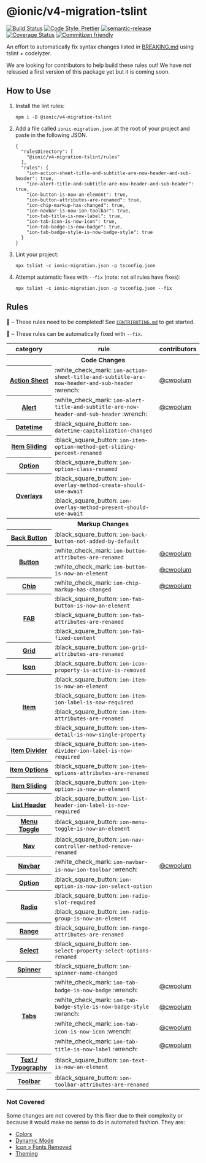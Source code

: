 # @ionic/v4-migration-tslint

[![Build Status][circle-badge]][circle-badge-url]
[![Code Style: Prettier](https://img.shields.io/badge/code_style-prettier-ff69b4.svg)](https://github.com/prettier/prettier)
[![semantic-release](https://img.shields.io/badge/%20%20%F0%9F%93%A6%F0%9F%9A%80-semantic--release-e10079.svg)](https://github.com/semantic-release/semantic-release)
[![Coverage Status](https://coveralls.io/repos/github/ionic-team/v4-migration-tslint/badge.svg?branch=master)](https://coveralls.io/github/ionic-team/v4-migration-tslint?branch=master)
[![Commitizen friendly](https://img.shields.io/badge/commitizen-friendly-brightgreen.svg)](http://commitizen.github.io/cz-cli/)

An effort to automatically fix syntax changes listed in [BREAKING.md](https://github.com/ionic-team/ionic/blob/master/angular/BREAKING.md) using tslint + codelyzer.

We are looking for contributors to help build these rules out! We have not released a first version of this package yet but it is coming soon.

## How to Use

1. Install the lint rules:

    ```
    npm i -D @ionic/v4-migration-tslint
    ```

1. Add a file called `ionic-migration.json` at the root of your project and paste in the following JSON.

    ```
    {
      "rulesDirectory": [
        "@ionic/v4-migration-tslint/rules"
      ],
      "rules": {
        "ion-action-sheet-title-and-subtitle-are-now-header-and-sub-header": true,
        "ion-alert-title-and-subtitle-are-now-header-and-sub-header": true,
        "ion-button-is-now-an-element": true,
        "ion-button-attributes-are-renamed": true,
        "ion-chip-markup-has-changed": true,
        "ion-navbar-is-now-ion-toolbar": true,
        "ion-tab-title-is-now-label": true,
        "ion-tab-icon-is-now-icon": true,
        "ion-tab-badge-is-now-badge": true,
        "ion-tab-badge-style-is-now-badge-style": true
      }
    }
    ```

1. Lint your project:

    ```
    npx tslint -c ionic-migration.json -p tsconfig.json
    ```

1. Attempt automatic fixes with `--fix` (note: not all rules have fixes):

    ```
    npx tslint -c ionic-migration.json -p tsconfig.json --fix
    ```

## Rules

:black_square_button: &ndash; These rules need to be completed! See [`CONTRIBUTING.md`](https://github.com/ionic-team/v4-migration-tslint/blob/develop/CONTRIBUTING.md) to get started.

:wrench: &ndash; These rules can be automatically fixed with `--fix`.

<table>
<tr>
    <th>category</th>
    <th>rule</th>
    <th>contributors</th>
</tr>
<tr>
    <th colspan="3">Code Changes</th>
</tr>
<tr>
    <th><a href="https://github.com/ionic-team/ionic/blob/master/angular/BREAKING.md#action-sheet">Action Sheet</a></th>
    <td>:white_check_mark: <code>ion-action-sheet-title-and-subtitle-are-now-header-and-sub-header</code> :wrench:</td>
    <td><a href="https://github.com/cwoolum">@cwoolum</a></td>
</tr>
<tr>
    <th><a href="https://github.com/ionic-team/ionic/blob/master/angular/BREAKING.md#alert">Alert</a></th>
    <td>:white_check_mark: <code>ion-alert-title-and-subtitle-are-now-header-and-sub-header</code> :wrench:</td>
    <td><a href="https://github.com/cwoolum">@cwoolum</a></td>
</tr>
<tr>
    <th><a href="https://github.com/ionic-team/ionic/blob/master/angular/BREAKING.md#datetime">Datetime</a></th>
    <td>:black_square_button: <code>ion-datetime-capitalization-changed</code></td>
    <td></td>
</tr>
<tr>
    <th><a href="https://github.com/ionic-team/ionic/blob/master/angular/BREAKING.md#item-sliding">Item Sliding</a></th>
    <td>:black_square_button: <code>ion-item-option-method-get-sliding-percent-renamed</code></td>
    <td></td>
</tr>
<tr>
    <th><a href="https://github.com/ionic-team/ionic/blob/master/angular/BREAKING.md#option">Option</a></th>
    <td>:black_square_button: <code>ion-option-class-renamed</code></td>
    <td></td>
</tr>
<tr>
    <th rowspan="2"><a href="https://github.com/ionic-team/ionic/blob/master/angular/BREAKING.md#overlays">Overlays</a></th>
    <td>:black_square_button: <code>ion-overlay-method-create-should-use-await</code></td>
    <td></td>
</tr>
<tr>
    <td>:black_square_button: <code>ion-overlay-method-present-should-use-await</code></td>
    <td></td>
</tr>
<tr>
    <th colspan="3">Markup Changes</th>
</tr>
<tr>
    <th><a href="https://github.com/ionic-team/ionic/blob/master/angular/BREAKING.md#back-button">Back Button</a></th>
    <td>:black_square_button: <code>ion-back-button-not-added-by-default</code></td>
    <td></td>
</tr>
<tr>
    <th rowspan="2"><a href="https://github.com/ionic-team/ionic/blob/master/angular/BREAKING.md#button">Button</a></th>
    <td>:white_check_mark: <code>ion-button-attributes-are-renamed</code></td>
    <td><a href="https://github.com/cwoolum">@cwoolum</a></td>
</tr>
<tr>
    <td>:white_check_mark: <code>ion-button-is-now-an-element</code></td>
    <td><a href="https://github.com/cwoolum">@cwoolum</a></td>
</tr>
<tr>
    <th><a href="https://github.com/ionic-team/ionic/blob/master/angular/BREAKING.md#chip">Chip</a></th>
    <td>:white_check_mark: <code>ion-chip-markup-has-changed</code></td>
    <td><a href="https://github.com/cwoolum">@cwoolum</a></td>
</tr>
<tr>
    <th rowspan="3"><a href="https://github.com/ionic-team/ionic/blob/master/angular/BREAKING.md#fab">FAB</a></th>
    <td>:black_square_button: <code>ion-fab-button-is-now-an-element</code></td>
    <td></td>
</tr>
<tr>
    <td>:black_square_button: <code>ion-fab-attributes-are-renamed</code></td>
    <td></td>
</tr>
<tr>
    <td>:black_square_button: <code>ion-fab-fixed-content</code></td>
    <td></td>
</tr>
<tr>
    <th><a href="https://github.com/ionic-team/ionic/blob/master/angular/BREAKING.md#grid">Grid</a></th>
    <td>:black_square_button: <code>ion-grid-attributes-are-renamed</code></td>
    <td></td>
</tr>
<tr>
    <th><a href="https://github.com/ionic-team/ionic/blob/master/angular/BREAKING.md#icon">Icon</a></th>
    <td>:black_square_button: <code>ion-icon-property-is-active-is-removed</code></td>
    <td></td>
</tr>
<tr>
    <th rowspan="4"><a href="https://github.com/ionic-team/ionic/blob/master/angular/BREAKING.md#item">Item</a></th>
    <td>:black_square_button: <code>ion-item-is-now-an-element</code></td>
    <td></td>
</tr>
<tr>
    <td>:black_square_button: <code>ion-item-ion-label-is-now-required</code></td>
    <td></td>
</tr>
<tr>
    <td>:black_square_button: <code>ion-item-attributes-are-renamed</code></td>
    <td></td>
</tr>
<tr>
    <td>:black_square_button: <code>ion-item-detail-is-now-single-property</code></td>
    <td></td>
</tr>
<tr>
    <th><a href="https://github.com/ionic-team/ionic/blob/master/angular/BREAKING.md#item-divider">Item Divider</a></th>
    <td>:black_square_button: <code>ion-item-divider-ion-label-is-now-required</code></td>
    <td></td>
</tr>
<tr>
    <th><a href="https://github.com/ionic-team/ionic/blob/master/angular/BREAKING.md#item-options">Item Options</a></th>
    <td>:black_square_button: <code>ion-item-options-attributes-are-renamed</code></td>
    <td></td>
</tr>
<tr>
    <th><a href="https://github.com/ionic-team/ionic/blob/master/angular/BREAKING.md#item-sliding">Item Sliding</a></th>
    <td>:black_square_button: <code>ion-item-option-is-now-an-element</code></td>
    <td></td>
</tr>
<tr>
    <th><a href="https://github.com/ionic-team/ionic/blob/master/angular/BREAKING.md#list-header">List Header</a></th>
    <td>:black_square_button: <code>ion-list-header-ion-label-is-now-required</code></td>
    <td></td>
</tr>
<tr>
    <th><a href="https://github.com/ionic-team/ionic/blob/master/angular/BREAKING.md#menu-toggle">Menu Toggle</a></th>
    <td>:black_square_button: <code>ion-menu-toggle-is-now-an-element</code></td>
    <td></td>
</tr>
<tr>
    <th><a href="https://github.com/ionic-team/ionic/blob/master/angular/BREAKING.md#nav">Nav</a></th>
    <td>:black_square_button: <code>ion-nav-controller-method-remove-renamed</code></td>
    <td></td>
</tr>
<tr>
    <th><a href="https://github.com/ionic-team/ionic/blob/master/angular/BREAKING.md#navbar">Navbar</a></th>
    <td>:white_check_mark: <code>ion-navbar-is-now-ion-toolbar</code> :wrench:</td>
    <td><a href="https://github.com/cwoolum">@cwoolum</a></td>
</tr>
<tr>
    <th><a href="https://github.com/ionic-team/ionic/blob/master/angular/BREAKING.md#option">Option</a></th>
    <td>:black_square_button: <code>ion-option-is-now-ion-select-option</code></td>
    <td></td>
</tr>
<tr>
    <th rowspan="2"><a href="https://github.com/ionic-team/ionic/blob/master/angular/BREAKING.md#radio">Radio</a></th>
    <td>:black_square_button: <code>ion-radio-slot-required</code></td>
    <td></td>
</tr>
<tr>
    <td>:black_square_button: <code>ion-radio-group-is-now-an-element</code></td>
    <td></td>
</tr>
<tr>
    <th><a href="https://github.com/ionic-team/ionic/blob/master/angular/BREAKING.md#range">Range</a></th>
    <td>:black_square_button: <code>ion-range-attributes-are-renamed</code></td>
    <td></td>
</tr>
<tr>
    <th><a href="https://github.com/ionic-team/ionic/blob/master/angular/BREAKING.md#select">Select</a></th>
    <td>:black_square_button: <code>ion-select-property-select-options-renamed</code></td>
    <td></td>
</tr>
<tr>
    <th><a href="https://github.com/ionic-team/ionic/blob/master/angular/BREAKING.md#spinner">Spinner</a></th>
    <td>:black_square_button: <code>ion-spinner-name-changed</code></td>
    <td></td>
</tr>
<tr>
    <th rowspan="4"><a href="https://github.com/ionic-team/ionic/blob/master/angular/BREAKING.md#tabs">Tabs</a></th>
    <td>:white_check_mark: <code>ion-tab-badge-is-now-badge</code> :wrench:</td>
    <td><a href="https://github.com/cwoolum">@cwoolum</a></td>
</tr>
<tr>
    <td>:white_check_mark: <code>ion-tab-badge-style-is-now-badge-style</code> :wrench:</td>
    <td><a href="https://github.com/cwoolum">@cwoolum</a></td>
</tr>
<tr>
    <td>:white_check_mark: <code>ion-tab-icon-is-now-icon</code> :wrench:</td>
    <td><a href="https://github.com/cwoolum">@cwoolum</a></td>
</tr>
<tr>
    <td>:white_check_mark: <code>ion-tab-title-is-now-label</code> :wrench:</td>
    <td><a href="https://github.com/cwoolum">@cwoolum</a></td>
</tr>
<tr>
    <th><a href="https://github.com/ionic-team/ionic/blob/master/angular/BREAKING.md#text--typography">Text / Typography</a></th>
    <td>:black_square_button: <code>ion-text-is-now-an-element</code></td>
    <td></td>
</tr>
<tr>
    <th><a href="https://github.com/ionic-team/ionic/blob/master/angular/BREAKING.md#toolbar">Toolbar</a></th>
    <td>:black_square_button: <code>ion-toolbar-attributes-are-renamed</code></td>
    <td></td>
</tr>
</table>

### Not Covered

Some changes are not covered by this fixer due to their complexity or because it would make no sense to do in automated fashion. They are:

* [Colors](https://github.com/ionic-team/ionic/blob/master/angular/BREAKING.md#colors)
* [Dynamic Mode](https://github.com/ionic-team/ionic/blob/master/angular/BREAKING.md#dynamic-mode)
* [Icon &raquo; Fonts Removed](https://github.com/ionic-team/ionic/blob/master/angular/BREAKING.md#icon)
* [Theming](https://github.com/ionic-team/ionic/blob/master/angular/BREAKING.md#theming)

[circle-badge]: https://circleci.com/gh/ionic-team/v4-migration-tslint.svg?style=shield
[circle-badge-url]: https://circleci.com/gh/ionic-team/v4-migration-tslint
